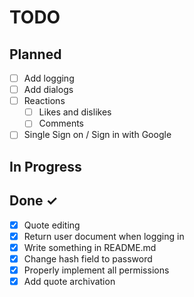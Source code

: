 # TODO

## Planned

- [ ] Add logging
- [ ] Add dialogs
- [ ] Reactions
  - [ ] Likes and dislikes
  - [ ] Comments
- [ ] Single Sign on / Sign in with Google

## In Progress

## Done ✓

- [x] Quote editing
- [x] Return user document when logging in
- [x] Write something in README.md
- [x] Change hash field to password
- [x] Properly implement all permissions
- [x] Add quote archivation
